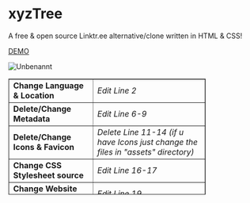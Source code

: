 # xyzTree

A free &amp; open source Linktr.ee alternative/clone written in HTML &amp; CSS!

<a href="https://demo.rykki.xyz">DEMO</a>

![Unbenannt](https://user-images.githubusercontent.com/103368742/168287032-62b3ea2c-6bd1-4f35-9fcb-055539979cd0.PNG)

<table style="border-collapse: collapse; width: 79.2495%; height: 234px;" border="1">
<tbody>
<tr style="height: 18px;">
<td style="width: 30.574%; height: 18px;"><strong>Change Language &amp; Location</strong></td>
<td style="width: 48.8649%; height: 18px;"><em>Edit Line 2</em></td>
</tr>
<tr style="height: 18px;">
<td style="width: 30.574%; height: 18px;"><strong>Delete/Change Metadata</strong></td>
<td style="width: 48.8649%; height: 18px;"><em>Edit Line 6-9</em></td>
</tr>
<tr style="height: 36px;">
<td style="width: 30.574%; height: 36px;"><strong>Delete/Change Icons &amp; Favicon</strong></td>
<td style="width: 48.8649%; height: 36px;"><em>Delete Line 11-14 (if u have Icons just change the files in "assets" directory)</em></td>
</tr>
<tr style="height: 18px;">
<td style="width: 30.574%; height: 18px;"><strong>Change CSS Stylesheet source</strong></td>
<td style="width: 48.8649%; height: 18px;"><em>Edit Line 16-17</em></td>
</tr>
<tr style="height: 18px;">
<td style="width: 30.574%; height: 18px;"><strong>Change Website Title</strong></td>
<td style="width: 48.8649%; height: 18px;"><em>Edit Line 19</em></td>
</tr>
<tr style="height: 36px;">
<td style="width: 30.574%; height: 36px;"><strong>Change Profile Picture</strong></td>
<td style="width: 48.8649%; height: 36px;"><em>Edit Line 23 or replace "pfpf.png" in "assets" (file must have same name then)</em></td>
</tr>
<tr style="height: 18px;">
<td style="width: 30.574%; height: 18px;"><strong>Change Profile Name</strong></td>
<td style="width: 48.8649%; height: 18px;"><em>Edit Line 25</em></td>
</tr>
<tr style="height: 36px;">
<td style="width: 30.574%; height: 36px;"><strong>Change Links</strong></td>
<td style="width: 48.8649%; height: 36px;"><em>Edit Line 27-56 ("href" is the link / "scr" is the sourc of the Logo / Text is alwys last Line of the Block)</em></td>
</tr>
<tr style="height: 18px;">
<td style="width: 30.574%; height: 18px;"><strong>Change Social Media</strong></td>
<td style="width: 48.8649%; height: 18px;"><em>Edit Line 59-61 (edit only "href")</em></td>
</tr>
<tr style="height: 18px;">
<td style="width: 30.574%; height: 18px;"><strong>Change Bottom Logo</strong></td>
<td style="width: 48.8649%; height: 18px;"><em>Edit Line 64</em></td>
</tr>
<tr>
<td style="width: 30.574%;"><strong>Change Apperance/Style</strong></td>
<td style="width: 48.8649%;"><em>Edit "styles.css" file</em></td>
</tr>
</tbody>
</table>
